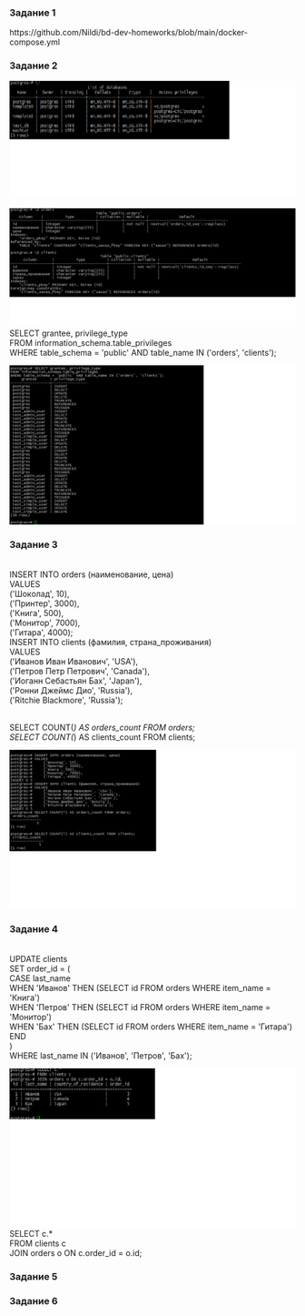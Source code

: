 <h3> Задание 1 </h3>
https://github.com/Nildi/bd-dev-homeworks/blob/main/docker-compose.yml

<h3> Задание 2 </h3>

![alt text](https://github.com/Nildi/bd-dev-homeworks/blob/main/db_hw02.2.1.png)

![alt text](https://github.com/Nildi/bd-dev-homeworks/blob/main/db_hw02.2.2.png)
<br>SELECT grantee, privilege_type
<br>FROM information_schema.table_privileges
<br>WHERE table_schema = 'public' AND table_name IN ('orders', 'clients');

![alt text](https://github.com/Nildi/bd-dev-homeworks/blob/main/db_hw02.2.3.png)


<h3> Задание 3 </h3>
<br>INSERT INTO orders (наименование, цена)
<br>VALUES
<br>    ('Шоколад', 10),
<br>    ('Принтер', 3000),
<br>    ('Книга', 500),
<br>    ('Монитор', 7000),
<br>    ('Гитара', 4000);
<br>INSERT INTO clients (фамилия, страна_проживания)
<br>VALUES
<br>    ('Иванов Иван Иванович', 'USA'),
<br>    ('Петров Петр Петрович', 'Canada'),
<br>    ('Иоганн Себастьян Бах', 'Japan'),
<br>    ('Ронни Джеймс Дио', 'Russia'),
<br>    ('Ritchie Blackmore', 'Russia');

<br>SELECT COUNT(*) AS orders_count FROM orders;
<br>SELECT COUNT(*) AS clients_count FROM clients;


![alt text](https://github.com/Nildi/bd-dev-homeworks/blob/main/db_hw02.3.1.png)

<h3> Задание 4 </h3>
<br>UPDATE clients
<br>SET order_id = (
<br>    CASE last_name
<br>        WHEN 'Иванов' THEN (SELECT id FROM orders WHERE item_name = 'Книга')
<br>        WHEN 'Петров' THEN (SELECT id FROM orders WHERE item_name = 'Монитор')
<br>        WHEN 'Бах' THEN (SELECT id FROM orders WHERE item_name = 'Гитара')
<br>    END
<br>)
<br>WHERE last_name IN ('Иванов', 'Петров', 'Бах');

![alt text](https://github.com/Nildi/bd-dev-homeworks/blob/main/db_hw02.4.1.png)
<br>SELECT c.*
<br>FROM clients c
<br>JOIN orders o ON c.order_id = o.id;

<h3> Задание 5 </h3>

<h3> Задание 6 </h3>
